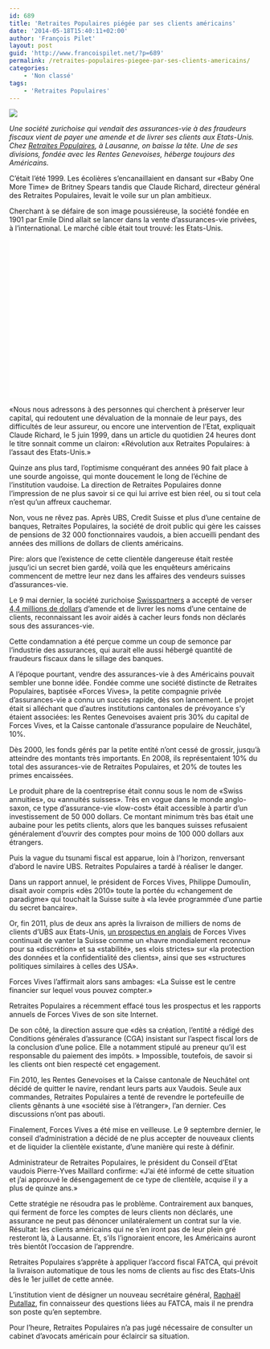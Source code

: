 ```yaml
---
id: 689
title: 'Retraites Populaires piégée par ses clients américains'
date: '2014-05-18T15:40:11+02:00'
author: 'François Pilet'
layout: post
guid: 'http://www.francoispilet.net/?p=689'
permalink: /retraites-populaires-piegee-par-ses-clients-americains/
categories:
    - 'Non classé'
tags:
    - 'Retraites Populaires'
---
```


![](https://i0.wp.com/www.francoispilet.net/wp-content/uploads/2014/05/topelement.jpg?resize=640%2C427)

*Une société zurichoise qui vendait des assurances-vie à des fraudeurs fiscaux vient de payer une amende et de livrer ses clients aux Etats-Unis. Chez [Retraites Populaires](http://www.retraitespopulaires.ch/site-rp/jcms/c_5000/accueil), à Lausanne, on baisse la tête. Une de ses divisions, fondée avec les Rentes Genevoises, héberge toujours des Américains.*

C’était l’été 1999. Les écolières s’encanaillaient en dansant sur «Baby One More Time» de Britney Spears tandis que Claude Richard, directeur général des Retraites Populaires, levait le voile sur un plan ambitieux.

Cherchant à se défaire de son image poussiéreuse, la société fondée en 1901 par Emile Dind allait se lancer dans la vente d’assurances-vie privées, à l’international. Le marché cible était tout trouvé: les Etats-Unis.

<iframe allowfullscreen="allowfullscreen" frameborder="0" height="315" loading="lazy" src="//www.youtube.com/embed/C-u5WLJ9Yk4" width="420"></iframe>

«Nous nous adressons à des personnes qui cherchent à préserver leur capital, qui redoutent une dévaluation de la monnaie de leur pays, des difficultés de leur assureur, ou encore une intervention de l’Etat, expliquait Claude Richard, le 5 juin 1999, dans un article du quotidien 24 heures dont le titre sonnait comme un clairon: «Révolution aux Retraites Populaires: à l’assaut des Etats-Unis.»

Quinze ans plus tard, l’optimisme conquérant des années 90 fait place à une sourde angoisse, qui monte doucement le long de l’échine de l’institution vaudoise. La direction de Retraites Populaires donne l’impression de ne plus savoir si ce qui lui arrive est bien réel, ou si tout cela n’est qu’un affreux cauchemar.

Non, vous ne rêvez pas. Après UBS, Credit Suisse et plus d’une centaine de banques, Retraites Populaires, la société de droit public qui gère les caisses de pensions de 32 000 fonctionnaires vaudois, a bien accueilli pendant des années des millions de dollars de clients américains.

Pire: alors que l’existence de cette clientèle dangereuse était restée jusqu’ici un secret bien gardé, voilà que les enquêteurs américains commencent de mettre leur nez dans les affaires des vendeurs suisses d’assurances-vie.

Le 9 mai dernier, la société zurichoise [Swisspartners](http://www.swisspartners.com/lp/fr/index_fr) a accepté de verser [4,4 millions de dollars](http://www.justice.gov/opa/pr/2014/May/14-dag-490.html) d’amende et de livrer les noms d’une centaine de clients, reconnaissant les avoir aidés à cacher leurs fonds non déclarés sous des assurances-vie.

Cette condamnation a été perçue comme un coup de semonce par l’industrie des assurances, qui aurait elle aussi hébergé quantité de fraudeurs fiscaux dans le sillage des banques.

A l’époque pourtant, vendre des assurances-vie à des Américains pouvait sembler une bonne idée. Fondée comme une société distincte de Retraites Populaires, baptisée «Forces Vives», la petite compagnie privée d’assurances-vie a connu un succès rapide, dès son lancement. Le projet était si alléchant que d’autres institutions cantonales de prévoyance s’y étaient associées: les Rentes Genevoises avaient pris 30% du capital de Forces Vives, et la Caisse cantonale d’assurance populaire de Neuchâtel, 10%.

Dès 2000, les fonds gérés par la petite entité n’ont cessé de grossir, jusqu’à atteindre des montants très importants. En 2008, ils représentaient 10% du total des assurances-vie de Retraites Populaires, et 20% de toutes les primes encaissées.

Le produit phare de la coentreprise était connu sous le nom de «Swiss annuities», ou «annuités suisses». Très en vogue dans le monde anglo-saxon, ce type d’assurance-vie «low-cost» était accessible à partir d’un investissement de 50 000 dollars. Ce montant minimum très bas était une aubaine pour les petits clients, alors que les banques suisses refusaient généralement d’ouvrir des comptes pour moins de 100 000 dollars aux étrangers.

Puis la vague du tsunami fiscal est apparue, loin à l’horizon, renversant d’abord le navire UBS. Retraites Populaires a tardé à réaliser le danger.

Dans un rapport annuel, le président de Forces Vives, Philippe Dumoulin, disait avoir compris «dès 2010» toute la portée du «changement de paradigme» qui touchait la Suisse suite à «la levée programmée d’une partie du secret bancaire».

Or, fin 2011, plus de deux ans après la livraison de milliers de noms de clients d’UBS aux Etats-Unis, [un prospectus en anglais](http://www.francoispilet.net/wp-content/uploads/2014/05/depliant_mcac_3_volets_09.2011_web.pdf) de Forces Vives continuait de vanter la Suisse comme un «havre mondialement reconnu» pour sa «discrétion» et sa «stabilité», ses «lois strictes» sur «la protection des données et la confidentialité des clients», ainsi que ses «structures politiques similaires à celles des USA».

Forces Vives l’affirmait alors sans ambages: «La Suisse est le centre financier sur lequel vous pouvez compter.»

Retraites Populaires a récemment effacé tous les prospectus et les rapports annuels de Forces Vives de son site Internet.

De son côté, la direction assure que «dès sa création, l’entité a rédigé des Conditions générales d’assurance (CGA) insistant sur l’aspect fiscal lors de la conclusion d’une police. Elle a notamment stipulé au preneur qu’il est responsable du paiement des impôts. » Impossible, toutefois, de savoir si les clients ont bien respecté cet engagement.

Fin 2010, les Rentes Genevoises et la Caisse cantonale de Neuchâtel ont décidé de quitter le navire, rendant leurs parts aux Vaudois. Seule aux commandes, Retraites Populaires a tenté de revendre le portefeuille de clients gênants à une «société sise à l’étranger», l’an dernier. Ces discussions n’ont pas abouti.

Finalement, Forces Vives a été mise en veilleuse. Le 9 septembre dernier, le conseil d’administration a décidé de ne plus accepter de nouveaux clients et de liquider la clientèle existante, d’une manière qui reste à définir.

Administrateur de Retraites Populaires, le président du Conseil d’Etat vaudois Pierre-Yves Maillard confirme: «J’ai été informé de cette situation et j’ai approuvé le désengagement de ce type de clientèle, acquise il y a plus de quinze ans.»

Cette stratégie ne résoudra pas le problème. Contrairement aux banques, qui ferment de force les comptes de leurs clients non déclarés, une assurance ne peut pas dénoncer unilatéralement un contrat sur la vie. Résultat: les clients américains qui ne s’en iront pas de leur plein gré resteront là, à Lausanne. Et, s’ils l’ignoraient encore, les Américains auront très bientôt l’occasion de l’apprendre.

Retraites Populaires s’apprête à appliquer l’accord fiscal FATCA, qui prévoit la livraison automatique de tous les noms de clients au fisc des Etats-Unis dès le 1er juillet de cette année.

L’institution vient de désigner un nouveau secrétaire général, [Raphaël Putallaz](https://www.linkedin.com/pub/rapha%C3%ABl-l-putallaz/3/b15/3a6), fin connaisseur des questions liées au FATCA, mais il ne prendra son poste qu’en septembre.

Pour l’heure, Retraites Populaires n’a pas jugé nécessaire de consulter un cabinet d’avocats américain pour éclaircir sa situation.